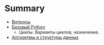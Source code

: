 # Summary

* [Вопросы](README.md)
* [Базовый Python](chapter1.md)
   * Циклы. Варианты циклов, назначение.
* [Алгоритмы и структуры данных](chapter2.md)

